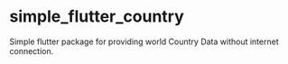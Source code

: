 # simple_flutter_country
Simple flutter package for providing world Country Data without internet connection.
